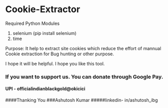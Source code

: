 # Cookie-Extractor
Required Python Modules

1. selenium (pip install selenium)
2. time

Purpose:
It help to extract site cookies which reduce the effort of mannual Cookie extraction for Bug hunting or other purpose.

I hope it will be helpful.
I hope you like this tool.</br>

### If you want to support us. You can donate through Google Pay.</br>
#### UPI - officialindianblackgold@okicici</br>


####Thanking You
###Ashutosh Kumar
#####linkedin- in/ashutosh_ibg

